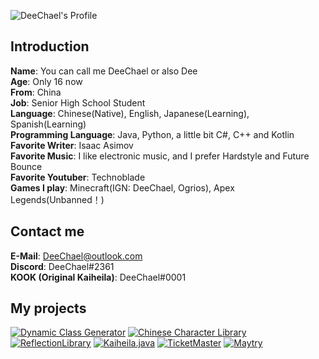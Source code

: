![DeeChael's Profile](https://github-readme-stats.vercel.app/api?username=DeeChael&show_icons=true&theme=radical)
## Introduction
**Name**: You can call me DeeChael or also Dee\
**Age**: Only 16 now\
**From**: China\
**Job**: Senior High School Student\
**Language**: Chinese(Native), English, Japanese(Learning), Spanish(Learning)\
**Programming Language**: Java, Python, a little bit C#, C++ and Kotlin\
**Favorite Writer**: Isaac Asimov\
**Favorite Music**: I like electronic music, and I prefer Hardstyle and Future Bounce\
**Favorite Youtuber**: Technoblade\
**Games I play**: Minecraft(IGN: DeeChael, Ogrios), Apex Legends(Unbanned！)

## Contact me
**E-Mail**: DeeChael@outlook.com\
**Discord**: DeeChael#2361\
**KOOK (Original Kaiheila)**: DeeChael\#0001

## My projects
[![Dynamic Class Generator](https://github-readme-stats.vercel.app/api/pin/?username=DeeChael&repo=DynamicClassGenerator&theme=radical)](https://github.com/DeeChael/DynamicClassGenerator)
[![Chinese Character Library](https://github-readme-stats.vercel.app/api/pin/?username=DeeChael&repo=ChineseCharacterLibrary&theme=radical)](https://github.com/DeeChael/ChineseCharacterLibrary)
[![ReflectionLibrary](https://github-readme-stats.vercel.app/api/pin/?username=DeeChael&repo=ReflectionLibrary&theme=radical)](https://github.com/DeeChael/ReflectionLibrary)
[![Kaiheila.java](https://github-readme-stats.vercel.app/api/pin/?username=DeeChael&repo=Kaiheila.java&theme=radical)](https://github.com/DeeChael/Kaiheila.java)
[![TicketMaster](https://github-readme-stats.vercel.app/api/pin/?username=DeeChael&repo=TicketMaster&theme=radical)](https://github.com/DeeChael/TicketMaster)
[![Maytry](https://github-readme-stats.vercel.app/api/pin/?username=DeeChael&repo=Maytry&theme=radical)](https://github.com/DeeChael/Maytry)
